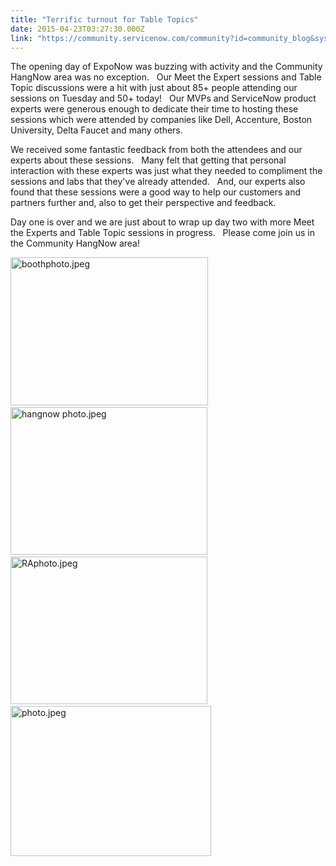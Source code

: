 ```yaml
---
title: "Terrific turnout for Table Topics"
date: 2015-04-23T03:27:30.000Z
link: "https://community.servicenow.com/community?id=community_blog&sys_id=1f6d2e29dbd0dbc01dcaf3231f9619df"
---
```

<p>The opening day of ExpoNow was buzzing with activity and the Community HangNow area was no exception.   Our Meet the Expert sessions and Table Topic discussions were a hit with just about 85+ people attending our sessions on Tuesday and 50+ today!   Our MVPs and ServiceNow product experts were generous enough to dedicate their time to hosting these sessions which were attended by companies like Dell, Accenture, Boston University, Delta Faucet and many others.</p><p></p><p>We received some fantastic feedback from both the attendees and our experts about these sessions.   Many felt that getting that personal interaction with these experts was just what they needed to compliment the sessions and labs that they've already attended.   And, our experts also found that these sessions were a good way to help our customers and partners further and, also to get their perspective and feedback.</p><p></p><p>Day one is over and we are just about to wrap up day two with more Meet the Experts and Table Topic sessions in progress.   Please come join us in the Community HangNow area!</p><p></p><p><img   alt="boothphoto.jpeg" class="jive-image image-3" height="237" src="a2f49c4edb5817049c9ffb651f961999.iix" style="height: 236.49032258064514px; width: 316px;" width="316"/>   <img   alt="hangnow photo.jpeg" class="image-0 jive-image" height="236" src="1055b806db5cdfc03eb27a9e0f9619bb.iix" style="height: 236.01208459214502px; width: 315px;" width="316"/>     <img   alt="RAphoto.jpeg" class="jive-image image-4" height="236" src="61d47739db10d3041dcaf3231f9619b6.iix" style="height: 235.74193548387095px; width: 315px;" width="314"/>   <img   alt="photo.jpeg" class="image-0 jive-image" height="240" src="4885594adb50d7041dcaf3231f96196b.iix" style="height: 240.23225806451612px; width: 321px;" width="321"/></p>